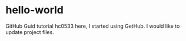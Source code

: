 # hello-world
GitHub Guid tutorial
hc0533 here, I started using GetHub.
I would like to update project files.
